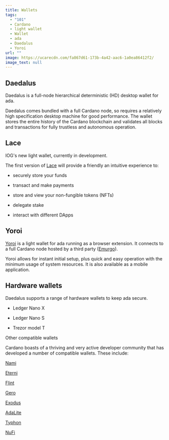 ```yaml
---
title: Wallets
tags:
  - "101"
  - Cardano
  - light wallet
  - Wallet
  - ada
  - Daedalus
  - Yoroi
url: ""
image: https://ucarecdn.com/fa867d61-173b-4a42-aac6-1a0ea86412f2/
image_text: null
---
```


## Daedalus

Daedalus is a full-node hierarchical deterministic (HD) desktop wallet for ada. 

Daedalus comes bundled with a full Cardano node, so requires a relatively high specification desktop machine for good performance. The wallet stores the entire history of the Cardano blockchain and validates all blocks and transactions for fully trustless and autonomous operation.

## Lace

IOG's new light wallet, currently in development.

The first version of [Lace](https://www.youtube.com/watch?v=Q4Z83TSdEfg) will provide a friendly an intuitive experience to:

*   securely store your funds
    
*   transact and make payments
    
*   store and view your non-fungible tokens (NFTs)
    
*   delegate stake
    
*   interact with different DApps
    

## Yoroi

[Yoroi](https://twitter.com/YoroiWallet?s=20&t=sjacJxtxQ1kWELsD_k4FqA) is a light wallet for ada running as a browser extension. It connects to a full Cardano node hosted by a third party ([Emurgo](https://emurgo.io/)). 

Yoroi allows for instant initial setup, plus quick and easy operation with the minimum usage of system resources. It is also available as a mobile application.

## Hardware wallets

Daedalus supports a range of hardware wallets to keep ada secure.

*   Ledger Nano X
    
*   Ledger Nano S
    
*   Trezor model T
    

Other compatible wallets

Cardano boasts of a thriving and very active developer community that has developed a number of compatible wallets. These include:

[Nami](https://namiwallet.io/) 

[Eterni](https://ccvault.io/)

[Flint](https://flint-wallet.com/)

[Gero](https://gerowallet.io/)

[Exodus](https://www.exodus.com/ada-cardano-wallet)

[AdaLite](https://adalite.io/)

[Typhon](https://typhonwallet.io/)

[NuFi](https://nu.fi/)
